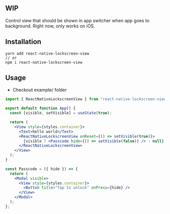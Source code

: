 ## WIP

Control view that should be shown in app switcher when app goes to background. Right now, only works on iOS.

## Installation

```
yarn add react-native-lockscreen-view
// or
npm i react-native-lockscreen-view
```

## Usage

- Checkout example/ folder

```jsx
import { ReactNativeLockscreenView } from "react-native-lockscreen-view";

export default function App() {
  const [visible, setVisible] = useState(true);

  return (
    <View style={styles.container}>
      <Text>hello world</Text>
      <ReactNativeLockscreenView onReset={() => setVisible(true)}>
        {visible ? <Passcode hide={() => setVisible(false)} /> : null}
      </ReactNativeLockscreenView>
    </View>
  );
}

const Passcode = ({ hide }) => {
  return (
    <Modal visible>
      <View style={styles.container}>
        <Button title="Tap to unlock" onPress={hide} />
      </View>
    </Modal>
  );
};
```
